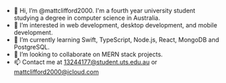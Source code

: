 - 👋 Hi, I’m @mattclifford2000. I'm a fourth year university student studying a degree in computer science in Australia.
- 👀 I’m interested in web development, desktop development, and mobile development.
- 🌱 I’m currently learning Swift, TypeScript, Node.js, React, MongoDB and PostgreSQL.
- 💞️ I’m looking to collaborate on MERN stack projects.
- 📫 Contact me at 13244177@student.uts.edu.au or mattclifford2000@icloud.com

<!---
Klauser5/Klauser5 is a ✨ special ✨ repository because its `README.md` (this file) appears on your GitHub profile.
You can click the Preview link to take a look at your changes.
--->
